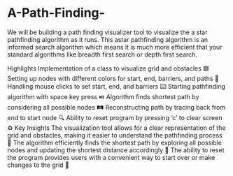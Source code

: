 # A-Path-Finding-
We will be building a path finding visualizer tool to visualize the a star pathfinding algorithm as it runs. This astar pathfinding algorithm is an informed search algorithm which means it is much more efficient that your standard algorithms like breadth first search or depth first search.

Highlights
Implementation of a class to visualize grid and obstacles 🟦
Setting up nodes with different colors for start, end, barriers, and paths 🎨
Handling mouse clicks to set start, end, and barriers ⌨️
Starting pathfinding algorithm with space key press ⏯️
Algorithm finds shortest path by considering all possible nodes 🛤️
Reconstructing path by tracing back from end to start node 🔍
Ability to reset program by pressing ‘c’ to clear screen ♻️
Key Insights
The visualization tool allows for a clear representation of the grid and obstacles, making it easier to understand the pathfinding process 🧩
The algorithm efficiently finds the shortest path by exploring all possible nodes and updating the shortest distance accordingly 🚀
The ability to reset the program provides users with a convenient way to start over or make changes to the grid 🔄
